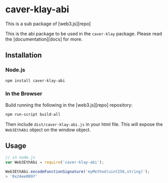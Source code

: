 # caver-klay-abi

This is a sub package of [web3.js][repo]

This is the abi package to be used in the `caver-klay` package.
Please read the [documentation][docs] for more.

## Installation

### Node.js

```bash
npm install caver-klay-abi
```

### In the Browser

Build running the following in the [web3.js][repo] repository:

```bash
npm run-script build-all
```

Then include `dist/caver-klay-abi.js` in your html file.
This will expose the `Web3EthAbi` object on the window object.


## Usage

```js
// in node.js
var Web3EthAbi = require('caver-klay-abi');

Web3EthAbi.encodeFunctionSignature('myMethod(uint256,string)');
> '0x24ee0097'
```
